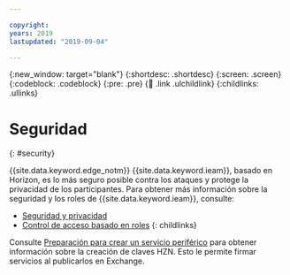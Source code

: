 ```yaml
---

copyright:
years: 2019
lastupdated: "2019-09-04"

---
```


{:new_window: target="blank"}
{:shortdesc: .shortdesc}
{:screen: .screen}
{:codeblock: .codeblock}
{:pre: .pre}
{:child: .link .ulchildlink}
{:childlinks: .ullinks}

# Seguridad 
{: #security}

{{site.data.keyword.edge_notm}} {{site.data.keyword.ieam}}, basado en Horizon, es lo más seguro
posible contra los ataques y protege la privacidad de los participantes. Para obtener más información sobre
la seguridad y los roles de {{site.data.keyword.ieam}}, consulte:

* [Seguridad y privacidad](security_privacy.md)
* [Control de acceso basado en roles](rbac.md)
{: childlinks}

Consulte [Preparación para crear un servicio periférico](../developing/service_containers.md)
para obtener información sobre la creación de claves HZN. Esto le permite firmar servicios al publicarlos en Exchange.
